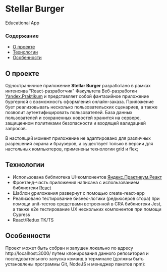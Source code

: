 # **Stellar Burger**

Educational App

### **Содержание**
  - [О проекте](#О-проекте)
  - [Технологии](#Технологии)
  - [Особенности](#Особенности)


## О проекте ##
Одностраничное приложение **Stellar Burger** разработано в рамках интенсива "React-разработчик" Факультета Веб-разработки [Yandex.Praktikum](https://praktikum.yandex.ru/) и представляет собой фантазийное приложение бургерной с возможность оформления онлайн-заказа. Приложение бует реализовывать несколько пользовательских сценариев, а также позволит аутентифицировать пользователей. База данных пользователей и сохраненных новостей хранится на сервере, защищенном политиками безопасности и входящей валидацией запросов.

В настоящий момент приложение не адаптировано для различных разрешений экрана и браузеров, а существует только в версии для настольных компьютеров, применены технологии grid и flex;

## Технологии ##

- Использована библиотека UI-компонентов [Яндекс.Практикум.Реакт](https://github.com/yandex-praktikum/react-developer-burger-ui-components)
- Фронтэнд-часть приложения написана с использованием библиотеки [React](https://reactjs.org/)
- Шаблон gриложения развернут с помощью create-react-app
- Реализовано тестирование бизнес-логики (редьюсеров стора) при помощи unit-тестов средствами встроенной в CRA библиотеки Jest, а также e2e тестирование UX нескольких компонентов при помощи Сypress 
- React/Redux TK/TS

## Особенности
  Проект может быть собран и запущен локально по адресу http://localhost:3000/ путем клонирования данного репозитория и последовательного запуска команд в терминале (должны быть установлены программы Git, NodeJS и менеджер пакетов npm):

